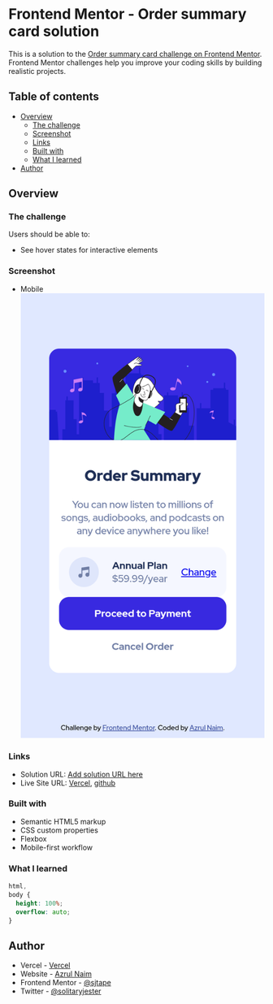 # Frontend Mentor - Order summary card solution

This is a solution to the [Order summary card challenge on Frontend Mentor](https://www.frontendmentor.io/challenges/order-summary-component-QlPmajDUj). Frontend Mentor challenges help you improve your coding skills by building realistic projects. 

## Table of contents

- [Overview](#overview)
  - [The challenge](#the-challenge)
  - [Screenshot](#screenshot)
  - [Links](#links)
  - [Built with](#built-with)
  - [What I learned](#what-i-learned)
- [Author](#author)

## Overview

### The challenge

Users should be able to:

- See hover states for interactive elements

### Screenshot

- Mobile
![Mobile view](./design/mobile-view.png)



### Links
- Solution URL: [Add solution URL here](https://your-solution-url.com)
- Live Site URL: [Vercel](https://vercel.com/sjtape), [github](https://sjtape.github.io/FM_order-summary-component-main/)

### Built with

- Semantic HTML5 markup
- CSS custom properties
- Flexbox
- Mobile-first workflow

### What I learned

```css
html,
body {
  height: 100%;
  overflow: auto;
}
```


## Author

- Vercel - [Vercel](https://vercel.com/sjtape)
- Website - [Azrul Naim](https://www.sjtape.github.io)
- Frontend Mentor - [@sjtape](https://www.frontendmentor.io/profile/sjtape)
- Twitter - [@solitaryjester](https://www.twitter.com/solitaryjester)